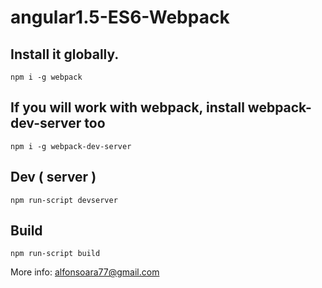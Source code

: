 # angular1.5-ES6-Webpack

## Install it globally.

```
npm i -g webpack
```

## If you will work with webpack, install webpack-dev-server too

```
npm i -g webpack-dev-server
```

## Dev ( server )

```
npm run-script devserver
```

## Build

```
npm run-script build
```


More info: alfonsoara77@gmail.com
